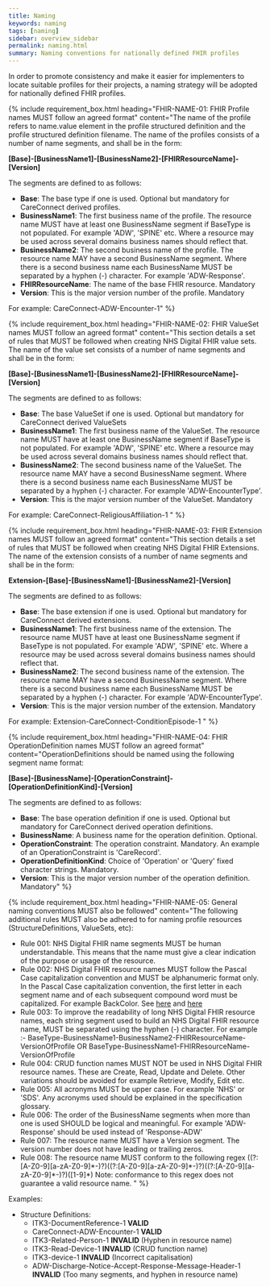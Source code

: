 ```yaml
---
title: Naming
keywords: naming
tags: [naming]
sidebar: overview_sidebar
permalink: naming.html
summary: Naming conventions for nationally defined FHIR profiles
---
```


In order to promote consistency and make it easier for implementers to locate suitable profiles for their projects, a naming strategy will be adopted for nationally defined FHIR profiles.

{% include requirement_box.html
	heading="FHIR-NAME-01: FHIR Profile names MUST follow an agreed format"
	content="The name of the profile refers to name.value element in the profile structured definition and the profile structured definition filename. The name of the profiles consists of a number of name segments, and shall be in the form:

**[Base]-[BusinessName1]-[BusinessName2]-[FHIRResourceName]-[Version]**

The segments are defined to as follows:

- **Base**: The base type if one is used. Optional but mandatory for CareConnect derived profiles.
- **BusinessName1**: The first business name of the profile. The resource name MUST have at least one BusinessName segment if BaseType is not populated. For example 'ADW', 'SPINE' etc. Where a resource may be used across several domains business names should reflect that.
- **BusinessName2**: The second business name of the profile. The resource name MAY have a second BusinessName segment. Where there is a second business name each BusinessName MUST be separated by a hyphen (-) character. For example 'ADW-Response'.
- **FHIRResourceName**: The name of the base FHIR resource. Mandatory
- **Version**: This is the major version number of the profile. Mandatory

For example: CareConnect-ADW-Encounter-1"
%}

{% include requirement_box.html
	heading="FHIR-NAME-02: FHIR ValueSet names MUST follow an agreed format"
	content="This section details a set of rules that MUST be followed when creating NHS Digital FHIR value sets. The name of the value set consists of a number of name segments and shall be in the form:

**[Base]-[BusinessName1]-[BusinessName2]-[FHIRResourceName]-[Version]**

The segments are defined to as follows:

- **Base**: The base ValueSet if one is used. Optional but mandatory for CareConnect derived ValueSets
- **BusinessName1**: The first business name of the ValueSet. The resource name MUST have at least one BusinessName segment if BaseType is not populated. For example 'ADW', 'SPINE' etc. Where a resource may be used across several domains business names should reflect that.
- **BusinessName2**: The second business name of the ValueSet. The resource name MAY have a second BusinessName segment. Where there is a second business name each BusinessName MUST be separated by a hyphen (-) character. For example 'ADW-EncounterType'.
- **Version**: This is the major version number of the ValueSet. Mandatory

For example: CareConnect-ReligiousAffiliation-1
"
%}

{% include requirement_box.html
	heading="FHIR-NAME-03: FHIR Extension names MUST follow an agreed format"
	content="This section details a set of rules that MUST be followed when creating NHS Digital FHIR Extensions. The name of the extension consists of a number of name segments and shall be in the form:

**Extension-[Base]-[BusinessName1]-[BusinessName2]-[Version]**

The segments are defined to as follows:

- **Base**: The base extension if one is used. Optional but mandatory for CareConnect derived extensions.
- **BusinessName1**: The first business name of the extension. The resource name MUST have at least one BusinessName segment if BaseType is not populated. For example 'ADW', 'SPINE' etc. Where a resource may be used across several domains business names should reflect that.
- **BusinessName2**: The second business name of the extension. The resource name MAY have a second BusinessName segment. Where there is a second business name each BusinessName MUST be separated by a hyphen (-) character. For example 'ADW-EncounterType'.
- **Version**: This is the major version number of the extension. Mandatory

For example: Extension-CareConnect-ConditionEpisode-1
"
%}

{% include requirement_box.html
	heading="FHIR-NAME-04: FHIR OperationDefinition names MUST follow an agreed format"
	content="OperationDefinitions should be named using the following segment name format:

**[Base]-[BusinessName]-[OperationConstraint]-[OperationDefinitionKind]-[Version]**

The segments are defined to as follows:

- **Base**: The base operation definition if one is used. Optional but mandatory for CareConnect derived operation definitions.
- **BusinessName**: A business name for the operation definition. Optional.
- **OperationConstraint**: The operation constraint. Mandatory. An example of an OperationConstraint is 'CareRecord'.
- **OperationDefinitionKind**: Choice of 'Operation' or 'Query' fixed character strings. Mandatory.
- **Version**: This is the major version number of the operation definition. Mandatory"
%}



{% include requirement_box.html
	heading="FHIR-NAME-05: General naming conventions MUST also be followed"
	content="The following additional rules MUST also be adhered to for naming profile resources (StructureDefinitions, ValueSets, etc):

- Rule 001: NHS Digital FHIR name segments MUST be human understandable. This means that the name must give a clear indication of the purpose or usage of the resource.
- Rule 002: NHS Digital FHIR resource names MUST follow the Pascal Case capitalization convention and MUST be alphanumeric format only. In the Pascal Case capitalization convention, the first letter in each segment name and of each subsequent compound word must be capitalized. For example BackColor. See [here](https://msdn.microsoft.com/library/ms229043(v=vs.100).aspx) and [here](https://en.wikipedia.org/wiki/CamelCase)
- Rule 003: To improve the readability of long NHS Digital FHIR resource names, each string segment used to build an NHS Digital FHIR resource name, MUST be separated using the hyphen (-) character. For example :- BaseType-BusinessName1-BusinessName2-FHIRResourceName-VersionOfProfile OR BaseType-BusinessName1-FHIRResourceName-VersionOfProfile
- Rule 004: CRUD function names MUST NOT be used in NHS Digital FHIR resource names. These are Create, Read, Update and Delete. Other variations should be avoided for example Retrieve, Modify, Edit etc.
- Rule 005: All acronyms MUST be upper case. For example 'NHS' or 'SDS'. Any acronyms used should be explained in the specification glossary.
- Rule 006: The order of the BusinessName segments when more than one is used SHOULD be logical and meaningful. For example 'ADW-Response' should be used instead of 'Response-ADW'
- Rule 007: The resource name MUST have a Version segment. The version number does not have leading or trailing zeros.
- Rule 008: The resource name MUST conform to the following regex ((?:[A-Z0-9][a-zA-Z0-9]\*-)?)((?:[A-Z0-9][a-zA-Z0-9]\*-)?)((?:[A-Z0-9][a-zA-Z0-9]\*-)?)([1-9]\*) Note: conformance to this regex does not guarantee a valid resource name. 
"
%}


Examples:

- Structure Definitions:
	- ITK3-DocumentReference-1 **VALID**
	- CareConnect-ADW-Encounter-1 **VALID**
	- ITK3-Related-Person-1 **INVALID** (Hyphen in resource name)
	- ITK3-Read-Device-1 **INVALID** (CRUD function name)
	- ITK3-device-1 **INVALID** (Incorrect capitalisation)
	- ADW-Discharge-Notice-Accept-Response-Message-Header-1 **INVALID** (Too many segments, and hyphen in resource name) 

